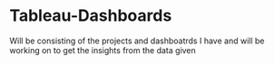 # Tableau-Dashboards

Will be consisting of the projects and dashboatrds I have and will be working on to get the insights from the data given
